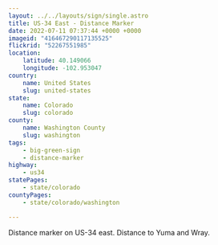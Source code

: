 ```yaml
---
layout: ../../layouts/sign/single.astro
title: US-34 East - Distance Marker
date: 2022-07-11 07:37:44 +0000 +0000
imageid: "416467290117135525"
flickrid: "52267551985"
location:
    latitude: 40.149066
    longitude: -102.953047
country:
    name: United States
    slug: united-states
state:
    name: Colorado
    slug: colorado
county:
    name: Washington County
    slug: washington
tags:
    - big-green-sign
    - distance-marker
highway:
    - us34
statePages:
    - state/colorado
countyPages:
    - state/colorado/washington

---
```

Distance marker on US-34 east.  Distance to Yuma and Wray.